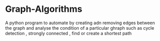 # Graph-Algorithms
A python program to automate by creating adn removing edges between the graph and analyse the condition of a particular ghraph such as cycle detection , strongly connected , find or create a shortest path
